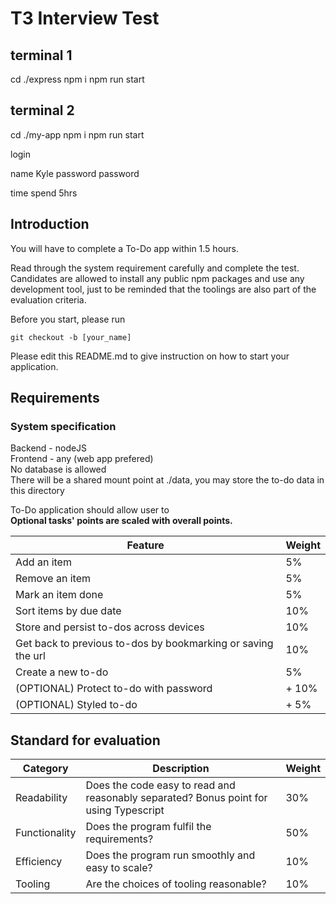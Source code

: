 # T3 Interview Test

## terminal 1
cd ./express 
npm i
npm run start

## terminal 2

cd ./my-app
npm i
npm run start

login

name Kyle
password password

time spend
5hrs

## Introduction

You will have to complete a To-Do app within 1.5 hours.

Read through the system requirement carefully and complete the test. Candidates are allowed to install any public npm packages and use any development tool, just to be reminded that the toolings are also part of the evaluation criteria.

Before you start, please run

```shell
git checkout -b [your_name]
```

Please edit this README.md to give instruction on how to start your application.

## Requirements

### System specification

Backend - nodeJS  
Frontend - any (web app prefered)  
No database is allowed  
There will be a shared mount point at ./data, you may store the to-do data in this directory

To-Do application should allow user to  
**Optional tasks' points are scaled with overall points.**

| Feature                                                      | Weight |
| ------------------------------------------------------------ | ------ |
| Add an item                                                  | 5%     |
| Remove an item                                               | 5%     |
| Mark an item done                                            | 5%     |
| Sort items by due date                                       | 10%    |
| Store and persist to-dos across devices                      | 10%    |
| Get back to previous to-dos by bookmarking or saving the url | 10%    |
| Create a new to-do                                           | 5%     |
| (OPTIONAL) Protect to-do with password                       | + 10%  |
| (OPTIONAL) Styled to-do                                      | + 5%   |

## Standard for evaluation

| Category      | Description                                                                           | Weight |
| ------------- | ------------------------------------------------------------------------------------- | ------ |
| Readability   | Does the code easy to read and reasonably separated? Bonus point for using Typescript | 30%    |
| Functionality | Does the program fulfil the requirements?                                             | 50%    |
| Efficiency    | Does the program run smoothly and easy to scale?                                      | 10%    |
| Tooling       | Are the choices of tooling reasonable?                                                | 10%    |
